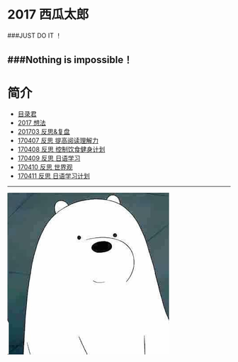 # **2017 西瓜太郎**

###JUST DO IT ！

###Nothing is impossible！
---
# 简介
- [目录君](README.md)
- [2017 想法](2017想法.md)
- [201703 反思&复盘](201703反思&复盘.md)
- [170407 反思 提高阅读理解力](170407反思提高阅读理解力.md)
- [170408 反思 控制饮食健身计划](170408反思控制饮食健身计划.md)
- [170409 反思 日语学习](170409反思日语学习.md)
- [170410 反思 世界观](170410反思世界观.md)
- [170411 反思 日语学习计划](170411反思日语学习计划.md)
- ---

[](C:\Users\Administrator\Desktop\My-Plan-in-2017\_image)

![](./_image/2017-04-05-00-42-51.jpg)